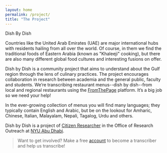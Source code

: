 ```yaml
---
layout: home
permalink: /project/
title: "The Project"
---
```


Dish By Dish
    
Countries like the United Arab Emirates (UAE) are major international hubs with residents hailing from all over the world. Of course, in them we find the traditional foods of Eastern Arabia (known as "Khaleeji" cooking), but there are also many different global food cultures and interesting fusions on offer. 

Dish by Dish is a community project that aims to understand about the Gulf region through the lens of culinary practices. The project encourages collaboration in research between academia and the general public, faculty and students. We’re transcribing restaurant menus--dish by dish--from local and regional restaurants using the [FromThePage](https://fromthepage.com/menus) platform. It’s a big job so we need your help! 

In the ever-growing collection of menus you will find many languages; they typically contain English and Arabic, but be on the lookout for Amharic, Chinese, Italian, Malayalam, Nepali, Tagalog, Urdu and others. 

Dish by Dish is a project of [Citizen Researcher](https://citizenresearcher.hosting.nyu.edu/) in the Office of Research Outreach at [NYU Abu Dhabi](https://nyuad.nyu.edu/en/). 

> Want to get involved? Make a free [account](https://fromthepage.com/signup) to become a transcriber and help us transcribe!